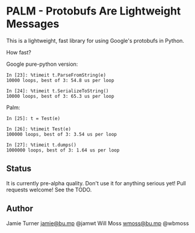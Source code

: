 PALM - Protobufs Are Lightweight Messages
=========================================

This is a lightweight, fast library for using Google's protobufs in Python.

How fast?

Google pure-python version:

    In [23]: %timeit t.ParseFromString(e)
    10000 loops, best of 3: 54.8 us per loop

    In [24]: %timeit t.SerializeToString()
    10000 loops, best of 3: 65.3 us per loop

Palm:

    In [25]: t = Test(e)

    In [26]: %timeit Test(e)
    100000 loops, best of 3: 3.54 us per loop

    In [27]: %timeit t.dumps()
    1000000 loops, best of 3: 1.64 us per loop

Status
------

It is currently pre-alpha quality.  Don't use it for anything serious yet!
Pull requests welcome!  See the TODO.

Author
------

 Jamie Turner <jamie@bu.mp>  @jamwt
 Will Moss <wmoss@bu.mp> @wbmoss
